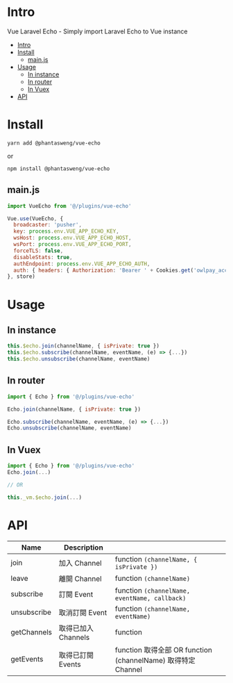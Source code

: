 # Intro
Vue Laravel Echo - Simply import Laravel Echo to Vue instance

- [Intro](#intro)
- [Install](#install)
  - [main.js](#mainjs)
- [Usage](#usage)
  - [In instance](#in-instance)
  - [In router](#in-router)
  - [In Vuex](#in-vuex)
- [API](#api)

# Install

`yarn add @phantasweng/vue-echo`

or

`npm install @phantasweng/vue-echo`

## main.js

```js
import VueEcho from '@/plugins/vue-echo'

Vue.use(VueEcho, {
  broadcaster: 'pusher',
  key: process.env.VUE_APP_ECHO_KEY,
  wsHost: process.env.VUE_APP_ECHO_HOST,
  wsPort: process.env.VUE_APP_ECHO_PORT,
  forceTLS: false,
  disableStats: true,
  authEndpoint: process.env.VUE_APP_ECHO_AUTH,
  auth: { headers: { Authorization: 'Bearer ' + Cookies.get('owlpay_access_token') } }
}, store)

```

# Usage

## In instance

```js
this.$echo.join(channelName, { isPrivate: true })
this.$echo.subscribe(channelName, eventName, (e) => {...})
this.$echo.unsubscribe(channelName, eventName)
```

## In router

```js
import { Echo } from '@/plugins/vue-echo'

Echo.join(channelName, { isPrivate: true })

Echo.subscribe(channelName, eventName, (e) => {...})
Echo.unsubscribe(channelName, eventName)
```

## In Vuex

```js
import { Echo } from '@/plugins/vue-echo'
Echo.join(...)

// OR

this._vm.$echo.join(...)
```

# API
| Name        | Description         |                                                                     |
|-------------|---------------------|---------------------------------------------------------------------|
| join        | 加入 Channel        | function `(channelName, { isPrivate })`                              |
| leave       | 離開 Channel        | function `(channelName)`                                             |
| subscribe   | 訂閱 Event          | function `(channelName, eventName, callback)`                        |
| unsubscribe | 取消訂閱 Event       | function `(channelName, eventName)`                                  |
| getChannels | 取得已加入 Channels  | function                                                             |
| getEvents   | 取得已訂閱 Events    | function 取得全部  OR    function  (channelName)   取得特定 Channel     |